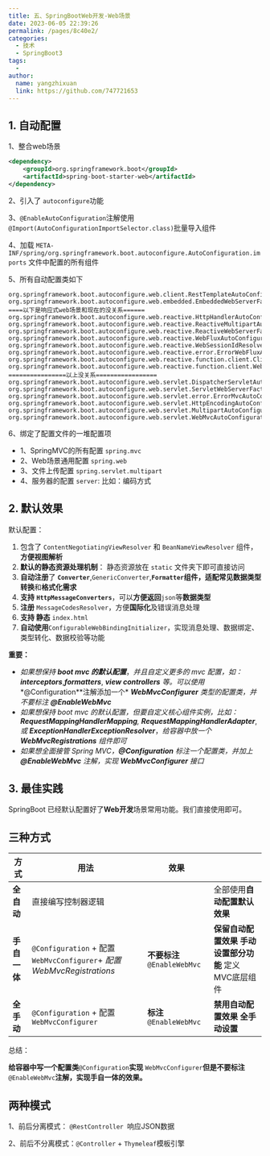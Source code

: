 ```yaml
---
title: 五、SpringBootWeb开发-Web场景
date: 2023-06-05 22:39:26
permalink: /pages/8c40e2/
categories:
  - 技术
  - SpringBoot3
tags:
  - 
author: 
  name: yangzhixuan
  link: https://github.com/747721653
---
```

## 1. 自动配置

1、整合web场景

```xml
<dependency>
    <groupId>org.springframework.boot</groupId>
    <artifactId>spring-boot-starter-web</artifactId>
</dependency>
```

2、引入了 `autoconfigure`功能

3、`@EnableAutoConfiguration`注解使用`@Import(AutoConfigurationImportSelector.class)`批量导入组件

4、加载 `META-INF/spring/org.springframework.boot.autoconfigure.AutoConfiguration.imports` 文件中配置的所有组件

5、所有自动配置类如下

```plain
org.springframework.boot.autoconfigure.web.client.RestTemplateAutoConfiguration
org.springframework.boot.autoconfigure.web.embedded.EmbeddedWebServerFactoryCustomizerAutoConfiguration
====以下是响应式web场景和现在的没关系======
org.springframework.boot.autoconfigure.web.reactive.HttpHandlerAutoConfiguration
org.springframework.boot.autoconfigure.web.reactive.ReactiveMultipartAutoConfiguration
org.springframework.boot.autoconfigure.web.reactive.ReactiveWebServerFactoryAutoConfiguration
org.springframework.boot.autoconfigure.web.reactive.WebFluxAutoConfiguration
org.springframework.boot.autoconfigure.web.reactive.WebSessionIdResolverAutoConfiguration
org.springframework.boot.autoconfigure.web.reactive.error.ErrorWebFluxAutoConfiguration
org.springframework.boot.autoconfigure.web.reactive.function.client.ClientHttpConnectorAutoConfiguration
org.springframework.boot.autoconfigure.web.reactive.function.client.WebClientAutoConfiguration
================以上没关系=================
org.springframework.boot.autoconfigure.web.servlet.DispatcherServletAutoConfiguration
org.springframework.boot.autoconfigure.web.servlet.ServletWebServerFactoryAutoConfiguration
org.springframework.boot.autoconfigure.web.servlet.error.ErrorMvcAutoConfiguration
org.springframework.boot.autoconfigure.web.servlet.HttpEncodingAutoConfiguration
org.springframework.boot.autoconfigure.web.servlet.MultipartAutoConfiguration
org.springframework.boot.autoconfigure.web.servlet.WebMvcAutoConfiguration
```



6、绑定了配置文件的一堆配置项

- 1、SpringMVC的所有配置 `spring.mvc`
- 2、Web场景通用配置 `spring.web`
- 3、文件上传配置 `spring.servlet.multipart`
- 4、服务器的配置 `server`: 比如：编码方式



## 2. 默认效果

默认配置：

1. 包含了 `ContentNegotiatingViewResolver` 和 `BeanNameViewResolver` 组件，**方便视图解析**
2. **默认的静态资源处理机制**： 静态资源放在 `static` 文件夹下即可直接访问
3. **自动注册**了 **`Converter`**,`GenericConverter`,**`Formatter`**组件，适配常见**数据类型转换**和**格式化需求**
4. **支持** **`HttpMessageConverters`**，可以**方便返回**`json`等**数据类型**
5. **注册** `MessageCodesResolver`，方便**国际化**及错误消息处理
6. **支持 静态** `index.html`
7. **自动使用**`ConfigurableWebBindingInitializer`，实现消息处理、数据绑定、类型转化、数据校验等功能

**重要：**

- *如果想保持* ***boot mvc 的默认配置***，*并且自定义更多的 mvc 配置，如：* ***interceptors***,***formatters***, ***view controllers*** *等。可以使用**@Configuration**注解添加一个* ***WebMvcConfigurer*** *类型的配置类，并不要标注* ***@EnableWebMvc***
- *如果想保持 boot mvc 的默认配置，但要自定义核心组件实例，比如：**RequestMappingHandlerMapping**,* ***RequestMappingHandlerAdapter***, *或* ***ExceptionHandlerExceptionResolver***，*给容器中放一个* ***WebMvcRegistrations*** *组件即可*
- *如果想全面接管 Spring MVC，**@Configuration*** *标注一个配置类，并加上* ***@EnableWebMvc*** *注解，实现* ***WebMvcConfigurer*** *接口*



## 3. 最佳实践

SpringBoot 已经默认配置好了**Web开发**场景常用功能。我们直接使用即可。

## 三种方式

| 方式         | 用法                                                         | 效果                         |                                                           |
| ------------ | ------------------------------------------------------------ | ---------------------------- | --------------------------------------------------------- |
| **全自动**   | 直接编写控制器逻辑                                           |                              | 全部使用**自动配置默认效果**                              |
| **手自一体** | `@Configuration` +   配置`WebMvcConfigurer`+ *配置 WebMvcRegistrations* | **不要标注** `@EnableWebMvc` | **保留自动配置效果** **手动设置部分功能** 定义MVC底层组件 |
| **全手动**   | `@Configuration` +   配置`WebMvcConfigurer`                  | **标注** `@EnableWebMvc`     | **禁用自动配置效果** **全手动设置**                       |

总结：

**给容器中写一个配置类**`@Configuration`**实现** `WebMvcConfigurer`**但是不要标注** `@EnableWebMvc`**注解，实现手自一体的效果。**



## 两种模式

1、前后分离模式： `@RestController `响应JSON数据

2、前后不分离模式：`@Controller` + `Thymeleaf`模板引擎

